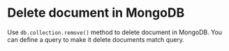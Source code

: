 # Delete document in MongoDB
Use `db.collection.remove()` method to delete document in MongoDB. You can define a query to make it
delete documents match query.  